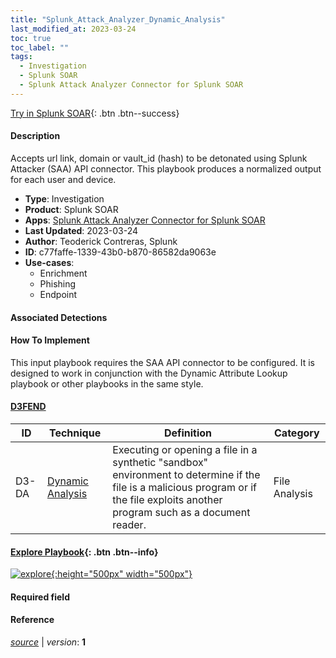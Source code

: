 ```yaml
---
title: "Splunk_Attack_Analyzer_Dynamic_Analysis"
last_modified_at: 2023-03-24
toc: true
toc_label: ""
tags:
  - Investigation
  - Splunk SOAR
  - Splunk Attack Analyzer Connector for Splunk SOAR
---
```


[Try in Splunk SOAR](https://www.splunk.com/en_us/software/splunk-security-orchestration-and-automation.html){: .btn .btn--success}

#### Description

Accepts url link, domain or vault_id (hash) to be detonated using Splunk Attacker (SAA) API connector. This playbook produces a normalized output for each user and device.

- **Type**: Investigation
- **Product**: Splunk SOAR
- **Apps**: [Splunk Attack Analyzer Connector for Splunk SOAR](https://splunkbase.splunk.com/apps?keyword=splunk+attack+analyzer+connector+for+splunk+soar&filters=product%3Asoar)
- **Last Updated**: 2023-03-24
- **Author**: Teoderick Contreras, Splunk
- **ID**: c77faffe-1339-43b0-b870-86582da9063e
- **Use-cases**:
  - Enrichment
  - Phishing
  - Endpoint

#### Associated Detections


#### How To Implement
This input playbook requires the SAA API connector to be configured. It is designed to work in conjunction with the Dynamic Attribute Lookup playbook or other playbooks in the same style.


#### [D3FEND](https://d3fend.mitre.org/)

| ID          | Technique   | Definition     | Category       |
| ----------- | ----------- |--------------- |--------------- |
| D3-DA | [Dynamic Analysis](https://d3fend.mitre.org/technique/d3f:DynamicAnalysis) | Executing or opening a file in a synthetic &#34;sandbox&#34; environment to determine if the file is a malicious program or if the file exploits another program such as a document reader. | File Analysis |

#### [Explore Playbook](https://splunk.github.io/soar-playbook-viewer/?playbook=https://raw.githubusercontent.com/phantomcyber/playbooks/latest/Splunk_Attack_Analyzer_Dynamic_Analysis.json){: .btn .btn--info}

[![explore](https://raw.githubusercontent.com/splunk/security_content/develop/playbooks/Splunk_Attack_Analyzer_Dynamic_Analysis.png){:height="500px" width="500px"}](https://splunk.github.io/soar-playbook-viewer/?playbook=https://raw.githubusercontent.com/phantomcyber/playbooks/latest/Splunk_Attack_Analyzer_Dynamic_Analysis.json)

#### Required field


#### Reference



[*source*](https://github.com/splunk/security_content/tree/develop/playbooks/Splunk_Attack_Analyzer_Dynamic_Analysis.yml) \| *version*: **1**